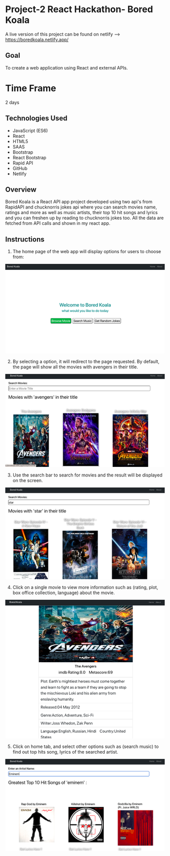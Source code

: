 # Project-2 React Hackathon- Bored Koala

A live version of this project can be found on netlify --> https://boredkoala.netlify.app/

## Goal

To create a web application using React and external APIs.

# Time Frame

2 days

## Technologies Used

- JavaScript (ES6)
- React
- HTML5
- SAAS
- Bootstrap
- React Bootstrap
- Rapid API
- GitHub
- Netlify

## Overview

Bored Koala is a React API app project developed using two api's from RapidAPI and chucknorris jokes api where you can search movies name, ratings and more as well as music artists, their top 10 hit songs and lyrics and you can freshen up by reading to chucknorris jokes too. All the data are fetched from API calls and shown in my react app.

## Instructions

1. The home page of the web app will display options for users to choose from:

![1](/assets/1.png)

2. By selecting a option, it will redirect to the page requested. By default, the page will show all the movies with avengers in their title.

![2](/assets/2.png)

3. Use the search bar to search for movies and the result will be displayed on the screen.

![3](/assets/3.png)

4. Click on a single movie to view more information such as (rating, plot, box office collection, language) about the movie.

![4](/assets/4.png)

5. Click on home tab, and select other options such as (search music) to find out top hits song, lyrics of the searched artist.

![5](/assets/5.png)
